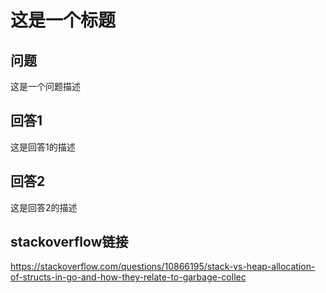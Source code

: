 # 这是一个标题

## 问题
这是一个问题描述

## 回答1
这是回答1的描述

## 回答2
这是回答2的描述

## stackoverflow链接
https://stackoverflow.com/questions/10866195/stack-vs-heap-allocation-of-structs-in-go-and-how-they-relate-to-garbage-collec